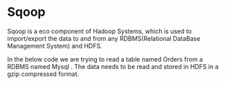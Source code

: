 # Sqoop
Sqoop is a eco component of Hadoop Systems, which is used to import/export the data to and from any  RDBMS(Relational DataBase Management System) and HDFS.

In the below code we are trying to read a table named Orders from a RDBMS named Mysql . The data needs to be read and stored in HDFS in a gzip compressed format.
